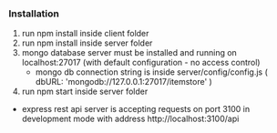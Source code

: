 ### Installation

1. run npm install inside client folder
2. run npm install inside server folder
3. mongo database server must be installed and running on localhost:27017 (with default configuration - no access control)
    - mongo db connection string is inside server/config/config.js ( dbURL: 'mongodb://127.0.0.1:27017/itemstore' )
4. run npm start inside server folder
 - express rest api server is accepting requests on port 3100 in development mode with address http://localhost:3100/api